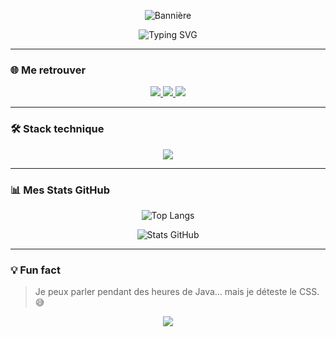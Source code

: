 <!-- Bannière minimaliste -->
<p align="center">
  <img src="https://capsule-render.vercel.app/api?type=waving&color=0A66C2&height=150&section=header&text=Bastien%20Esquiros&fontSize=40&fontColor=ffffff&animation=fadeIn" alt="Bannière" />
</p>

<!-- Animation Typing -->
<p align="center">
  <img src="https://readme-typing-svg.herokuapp.com?font=Fira+Code&size=22&pause=1000&color=0A66C2&center=true&vCenter=true&width=500&lines=Développeur+Java+☕;Crafting+Clean+%26+Scalable+Code;Toujours+prêt+pour+de+nouveaux+d%C3%A9fis" alt="Typing SVG" />
</p>

---

### 🌐 Me retrouver
<p align="center">
  <a href="https://www.linkedin.com/in/bastienesquiros/">
    <img src="https://img.shields.io/badge/-LinkedIn-0A66C2?style=for-the-badge&logo=linkedin&logoColor=white" />
  </a>
  <a href="mailto:bastien.esquiros@hotmail.com">
    <img src="https://img.shields.io/badge/-Email-D14836?style=for-the-badge&logo=gmail&logoColor=white" />
  </a>
  <a href="https://github.com/bastienesquiros">
    <img src="https://img.shields.io/badge/-GitHub-181717?style=for-the-badge&logo=github&logoColor=white" />
  </a>
</p>

---

### 🛠️ Stack technique
<p align="center">
  <img src="https://skillicons.dev/icons?i=java,spring,postgres,docker,git,github,linux&theme=light" />
</p>

---

### 📊 Mes Stats GitHub
<p align="center">
  <img src="https://github-readme-stats.vercel.app/api/top-langs?username=bastienesquiros&show_icons=true&theme=transparent&layout=compact" alt="Top Langs" />
</p>

<p align="center">
  <img src="https://github-readme-stats.vercel.app/api?username=bastienesquiros&show_icons=true&theme=transparent" alt="Stats GitHub" />
</p>

---

### 💡 Fun fact
> Je peux parler pendant des heures de Java… mais je déteste le CSS. 😅

<!-- Footer -->
<p align="center">
  <img src="https://capsule-render.vercel.app/api?type=waving&color=0A66C2&height=100&section=footer" />
</p>
